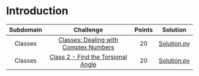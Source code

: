 # Introduction

|        Subdomain        |                                                              Challenge                                                              | Points |                                                                                  Solution                                                                                 |
|:-----------------------:|:-----------------------------------------------------------------------------------------------------------------------------------:|:------:|:-------------------------------------------------------------------------------------------------------------------------------------------------------------------------:|
|         Classes         | [Classes: Dealing with Complex Numbers](https://www.hackerrank.com/challenges/class-1-dealing-with-complex-numbers/problem)                    |   20   | [Solution.py](https://github.com/sidou06/hackerrank-solutions/blob/main/python/Classes/Classes%20Dealing%20with%20Complex%20Numbers/Solution.py)          |
|         Classes         | [Class 2 - Find the Torsional Angle](https://www.hackerrank.com/challenges/class-2-find-the-torsional-angle/problem)                        |   20   | [Solution.py](https://github.com/sidou06/hackerrank-solutions/blob/main/python/Classes/Class%202%20-%20Find%20the%20Torsional%20Angle/Solution.py)        |
